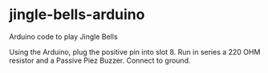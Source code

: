 # jingle-bells-arduino
Arduino code to play Jingle Bells

Using the Arduino, plug the positive pin into slot 8. Run in series a 220 OHM resistor and a Passive Piez Buzzer. Connect to ground.
